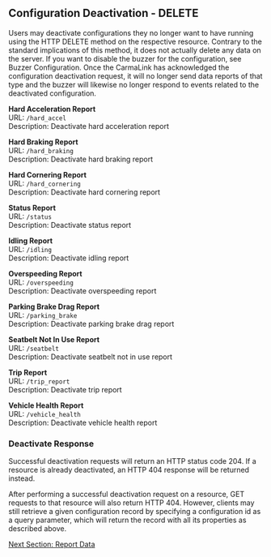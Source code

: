 <h2>Configuration Deactivation - DELETE</h2>  
Users may deactivate configurations they no longer want to have running using the HTTP DELETE method on the respective resource. Contrary to the standard implications of this method, it does not actually delete any data on the server. If you want to disable the buzzer for the configuration, see Buzzer Configuration.  Once the CarmaLink has acknowledged the configuration deactivation request, it will no longer send data reports of that type and the buzzer will likewise no longer respond to events related to the deactivated configuration.  

**Hard Acceleration Report**  
URL: `/hard_accel`  
Description: Deactivate hard acceleration report  
  
**Hard Braking Report**  
URL: `/hard_braking`  
Description: Deactivate hard braking report  
  
**Hard Cornering Report**  
URL: `/hard_cornering`  
Description: Deactivate hard cornering report  
  
**Status Report**  
URL: `/status`  
Description: Deactivate status report  
  
**Idling Report**  
URL: `/idling`  
Description: Deactivate idling report  
  
**Overspeeding Report**  
URL: `/overspeeding`  
Description: Deactivate overspeeding report  
  
**Parking Brake Drag Report**  
URL: `/parking_brake`  
Description: Deactivate parking brake drag report  
  
**Seatbelt Not In Use Report**  
URL: `/seatbelt`  
Description: Deactivate seatbelt not in use report    
  
**Trip Report**  
URL: `/trip_report`  
Description: Deactivate trip report  
  
**Vehicle Health Report**  
URL: `/vehicle_health`  
Description: Deactivate vehicle health report  
  
  
### Deactivate Response  
Successful deactivation requests will return an HTTP status code 204. If a resource is already deactivated, an HTTP 404 response will be returned instead.  
  
After performing a successful deactivation request on a resource, GET requests to that resource will also return HTTP 404. However, clients may still retrieve a given configuration record by specifying a configuration id as a query parameter, which will return the record with all its properties as described above.  

[Next Section: Report Data](https://github.com/CarmaSys/CarmaLinkAPI/blob/1.5/reportData.md)
